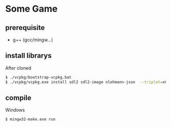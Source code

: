 # Some Game

## prerequisite

* g++ (gcc/mingw...)

## install librarys

After cloned
```sh
$ ./vcpkg/bootstrap-vcpkg.bat
$ ./vcpkg/vcpkg.exe install sdl2 sdl2-image nlohmann-json  --triplet=x64-mingw-dynamic --host-triplet=x64-mingw-dynamic

```

## compile

Windows
```sh
$ mingw32-make.exe run
```
